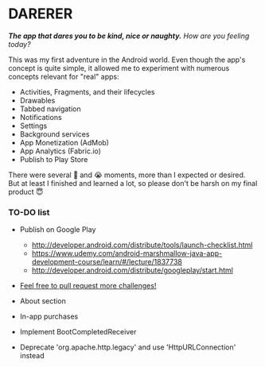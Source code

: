 # DARERER

**_The app that dares you to be kind, nice or naughty._** _How are you feeling today?_

This was my first adventure in the Android world. Even though the app's concept is quite simple, it allowed me to experiment with numerous concepts relevant for "real" apps:

- Activities, Fragments, and their lifecycles
- Drawables
- Tabbed navigation
- Notifications
- Settings
- Background services
- App Monetization (AdMob)
- App Analytics (Fabric.io)
- Publish to Play Store

There were several :anger: and :sob: moments, more than I expected or desired.<br/>
But at least I finished and learned a lot, so please don't be harsh on my final product :innocent:

### TO-DO list

- Publish on Google Play
    - http://developer.android.com/distribute/tools/launch-checklist.html
    - https://www.udemy.com/android-marshmallow-java-app-development-course/learn/#/lecture/1837738
    - http://developer.android.com/distribute/googleplay/start.html
- [Feel free to pull request more challenges!](https://github.com/dialex/darerer/pulls)
- About section
- In-app purchases

- Implement BootCompletedReceiver
- Deprecate 'org.apache.http.legacy' and use 'HttpURLConnection' instead